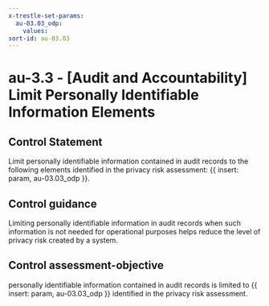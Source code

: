 ```yaml
---
x-trestle-set-params:
  au-03.03_odp:
    values:
sort-id: au-03.03
---
```


# au-3.3 - \[Audit and Accountability\] Limit Personally Identifiable Information Elements

## Control Statement

Limit personally identifiable information contained in audit records to the following elements identified in the privacy risk assessment: {{ insert: param, au-03.03_odp }}.

## Control guidance

Limiting personally identifiable information in audit records when such information is not needed for operational purposes helps reduce the level of privacy risk created by a system.

## Control assessment-objective

personally identifiable information contained in audit records is limited to {{ insert: param, au-03.03_odp }} identified in the privacy risk assessment.

